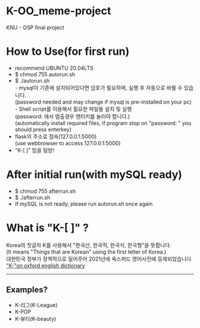 # K-OO_meme-project
KNU - OSP final project
# How to Use(for first run)
- recommend UBUNTU 20.04LTS
- $ chmod 755 autorun.sh
- $ ./autorun.sh
</br>- mysql이 기존에 설치되어있다면 암호가 필요하며, 실행 후 자동으로 바뀔 수 있습니다.
</br>(password needed and may change if mysql is pre-installed on your pc)
</br>- Shell script를 이용해서 필요한 파일들 설치 및 실행
</br>(password: 에서 멈출경우 엔터키를 눌러야 합니다.)
</br>(automatically install required files, if program stop on "password: " you should press enterkey)
- flask의 주소로 접속(127.0.0.1:5000)
</br>(use webbrowser to access 127.0.0.1:5000)
- "K-[ ]" 밈을 탐방!
# After initial run(with mySQL ready)
- $ chmod 755 afterrun.sh
- $ ./afterrun.sh
- if mySQL is not ready, please run autorun.sh once again
# What is "K-[  ]" ?
Korea의 첫글자 K를 사용해서 "한국산, 한국적, 한국식, 한국형"을 뜻합니다.
</br>(It means "Things that are Korean" using the first letter of Korea.)
</br>대한민국 정부가 정책적으로 밀어주어 2021년에 옥스퍼드 영어사전에 등재되었습니다.
</br>["K-"on oxford english dictionary](https://www.oed.com/view/Entry/92770415)
_____
## Examples?
- K-리그(K-League)
- K-POP
- K-뷰티(K-beauty)